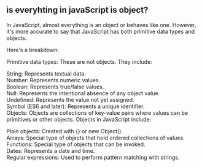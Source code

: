 
## is everyhting in javaScript is object?

In JavaScript, almost everything is an object or behaves like one. However, it's more accurate to say that JavaScript has both primitive data types and objects.

Here's a breakdown:

Primitive data types: These are not objects. They include:

String: Represents textual data.  
Number: Represents numeric values.  
Boolean: Represents true/false values.  
Null: Represents the intentional absence of any object value.  
Undefined: Represents the value not yet assigned.  
Symbol (ES6 and later): Represents a unique identifier.  
Objects: Objects are collections of key-value pairs where values can be primitives or other objects. Objects in JavaScript include:  

Plain objects: Created with {} or new Object().  
Arrays: Special type of objects that hold ordered collections of values.  
Functions: Special type of objects that can be invoked.  
Dates: Represents a date and time.  
Regular expressions: Used to perform pattern matching with strings.  
